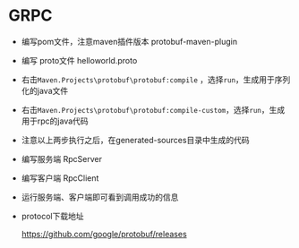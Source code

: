 # GRPC

* 编写pom文件，注意maven插件版本 protobuf-maven-plugin

* 编写 proto文件  helloworld.proto

* 右击`Maven.Projects\protobuf\protobuf:compile` ，选择`run`，生成用于序列化的java文件

* 右击`Maven.Projects\protobuf\protobuf:compile-custom`，选择`run`，生成用于rpc的java代码

* 注意以上两步执行之后，在generated-sources目录中生成的代码

* 编写服务端 RpcServer

* 编写客户端 RpcClient

* 运行服务端、客户端即可看到调用成功的信息

* protocol下载地址

  https://github.com/google/protobuf/releases

